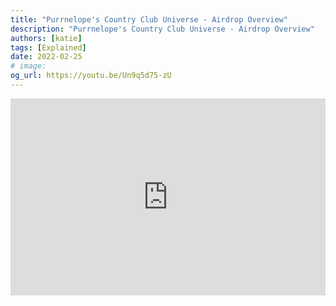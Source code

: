 ```yaml
---
title: "Purrnelope's Country Club Universe - Airdrop Overview"
description: "Purrnelope's Country Club Universe - Airdrop Overview"
authors: [katie]
tags: [Explained]
date: 2022-02-25
# image:
og_url: https://youtu.be/Un9q5d75-zU
---
```


<iframe width="100%" height="315" src="https://www.youtube.com/embed/Un9q5d75-zU" title="YouTube video player" frameborder="0" allow="accelerometer; autoplay; clipboard-write; encrypted-media; gyroscope; picture-in-picture" allowfullscreen></iframe>

<!--truncate-->

